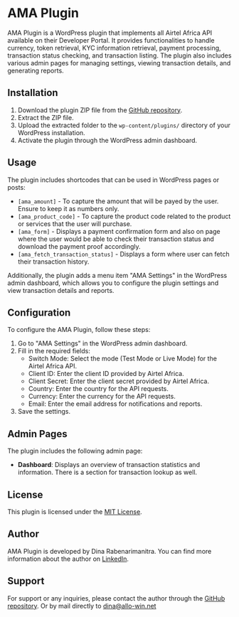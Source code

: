 # AMA Plugin

AMA Plugin is a WordPress plugin that implements all Airtel Africa API available on their Developer Portal. It provides functionalities to handle currency, token retrieval, KYC information retrieval, payment processing, transaction status checking, and transaction listing. The plugin also includes various admin pages for managing settings, viewing transaction details, and generating reports.

## Installation

1. Download the plugin ZIP file from the [GitHub repository](https://github.com/Dina-Rabe/Airtel-Money-Africa).
2. Extract the ZIP file.
3. Upload the extracted folder to the `wp-content/plugins/` directory of your WordPress installation.
4. Activate the plugin through the WordPress admin dashboard.

## Usage

The plugin includes shortcodes that can be used in WordPress pages or posts:

- `[ama_amount]` - To capture the amount that will be payed by the user. Ensure to keep it as numbers only.
- `[ama_product_code]` - To capture the product code related to the product or services that the user will purchase.
- `[ama_form]` - Displays a payment confirmation form and also on page where the user would be able to check their transaction status and download the payment proof accordingly.
- `[ama_fetch_transaction_status]` - Displays a form where user can fetch their transaction history.

Additionally, the plugin adds a menu item "AMA Settings" in the WordPress admin dashboard, which allows you to configure the plugin settings and view transaction details and reports.

## Configuration

To configure the AMA Plugin, follow these steps:

1. Go to "AMA Settings" in the WordPress admin dashboard.
2. Fill in the required fields:
   - Switch Mode: Select the mode (Test Mode or Live Mode) for the Airtel Africa API.
   - Client ID: Enter the client ID provided by Airtel Africa.
   - Client Secret: Enter the client secret provided by Airtel Africa.
   - Country: Enter the country for the API requests.
   - Currency: Enter the currency for the API requests.
   - Email: Enter the email address for notifications and reports.
3. Save the settings.

## Admin Pages

The plugin includes the following admin page:

- **Dashboard**: Displays an overview of transaction statistics and information. There is a section for transaction lookup as well.

## License

This plugin is licensed under the [MIT License](https://github.com/Dina-Rabe/Airtel-Money-Africa/blob/main/LICENSE).

## Author

AMA Plugin is developed by Dina Rabenarimanitra. You can find more information about the author on [LinkedIn](https://www.linkedin.com/in/dina-rabenarimanitra-91aa0261/).

## Support

For support or any inquiries, please contact the author through the [GitHub repository](https://github.com/Dina-Rabe/Airtel-Money-Africa). Or by mail directly to dina@allo-win.net